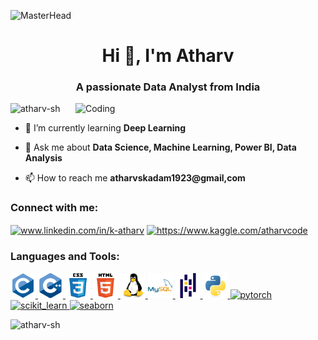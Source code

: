 ![MasterHead](https://media.licdn.com/dms/image/v2/D5612AQEReRdkC5K3_A/article-cover_image-shrink_600_2000/article-cover_image-shrink_600_2000/0/1702441745439?e=2147483647&v=beta&t=2HNc7DtYdBNiTE-bTnwgNs134bcdR99S240AHNwxuHE)

<h1 align="center">Hi 👋, I'm Atharv</h1>
<h3 align="center">A passionate Data Analyst from India</h3>
<img align="right" alt="Coding" width="400" src="https://eitpl.in/assets/img/service/ai.gif">

<p align="left"> <img src="https://komarev.com/ghpvc/?username=atharv-sh&label=Profile%20views&color=0e75b6&style=flat" alt="atharv-sh" /> </p>

- 🌱 I’m currently learning **Deep Learning**

- 💬 Ask me about **Data Science, Machine Learning, Power BI, Data Analysis**

- 📫 How to reach me **atharvskadam1923@gmail,com**

<h3 align="left">Connect with me:</h3>
<p align="left">
<a href="https://linkedin.com/in/k-atharv" target="blank"><img align="center" src="https://raw.githubusercontent.com/rahuldkjain/github-profile-readme-generator/master/src/images/icons/Social/linked-in-alt.svg" alt="www.linkedin.com/in/k-atharv" height="30" width="40" /></a>
<a href="https://kaggle.com/atharvcode" target="blank"><img align="center" src="https://raw.githubusercontent.com/rahuldkjain/github-profile-readme-generator/master/src/images/icons/Social/kaggle.svg" alt="https://www.kaggle.com/atharvcode" height="30" width="40" /></a>
</p>

<h3 align="left">Languages and Tools:</h3>
<p align="left"> <a href="https://www.cprogramming.com/" target="_blank" rel="noreferrer"> <img src="https://raw.githubusercontent.com/devicons/devicon/master/icons/c/c-original.svg" alt="c" width="40" height="40"/> </a> <a href="https://www.w3schools.com/cpp/" target="_blank" rel="noreferrer"> <img src="https://raw.githubusercontent.com/devicons/devicon/master/icons/cplusplus/cplusplus-original.svg" alt="cplusplus" width="40" height="40"/> </a> <a href="https://www.w3schools.com/css/" target="_blank" rel="noreferrer"> <img src="https://raw.githubusercontent.com/devicons/devicon/master/icons/css3/css3-original-wordmark.svg" alt="css3" width="40" height="40"/> </a> <a href="https://www.w3.org/html/" target="_blank" rel="noreferrer"> <img src="https://raw.githubusercontent.com/devicons/devicon/master/icons/html5/html5-original-wordmark.svg" alt="html5" width="40" height="40"/> </a> <a href="https://www.linux.org/" target="_blank" rel="noreferrer"> <img src="https://raw.githubusercontent.com/devicons/devicon/master/icons/linux/linux-original.svg" alt="linux" width="40" height="40"/> </a> <a href="https://www.mysql.com/" target="_blank" rel="noreferrer"> <img src="https://raw.githubusercontent.com/devicons/devicon/master/icons/mysql/mysql-original-wordmark.svg" alt="mysql" width="40" height="40"/> </a> <a href="https://pandas.pydata.org/" target="_blank" rel="noreferrer"> <img src="https://raw.githubusercontent.com/devicons/devicon/2ae2a900d2f041da66e950e4d48052658d850630/icons/pandas/pandas-original.svg" alt="pandas" width="40" height="40"/> </a> <a href="https://www.python.org" target="_blank" rel="noreferrer"> <img src="https://raw.githubusercontent.com/devicons/devicon/master/icons/python/python-original.svg" alt="python" width="40" height="40"/> </a> <a href="https://pytorch.org/" target="_blank" rel="noreferrer"> <img src="https://www.vectorlogo.zone/logos/pytorch/pytorch-icon.svg" alt="pytorch" width="40" height="40"/> </a> <a href="https://scikit-learn.org/" target="_blank" rel="noreferrer"> <img src="https://upload.wikimedia.org/wikipedia/commons/0/05/Scikit_learn_logo_small.svg" alt="scikit_learn" width="40" height="40"/> </a> <a href="https://seaborn.pydata.org/" target="_blank" rel="noreferrer"> <img src="https://seaborn.pydata.org/_images/logo-mark-lightbg.svg" alt="seaborn" width="40" height="40"/> </a> </p>

<p><img align="left" src="https://github-readme-stats.vercel.app/api/top-langs?username=atharv-sh&show_icons=true&locale=en&layout=compact&bg_color=000000&text_color=ffffff&title_color=ffffff&icon_color=ffffff" alt="atharv-sh" /></p>

